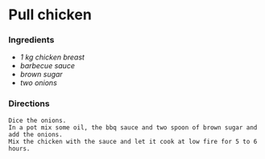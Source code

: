 # Pull chicken

### Ingredients
* *1 kg chicken breast*
* *barbecue sauce*
* *brown sugar* 
* *two onions* 

### Directions
```
Dice the onions.
In a pot mix some oil, the bbq sauce and two spoon of brown sugar and add the onions. 
Mix the chicken with the sauce and let it cook at low fire for 5 to 6 hours.
```
